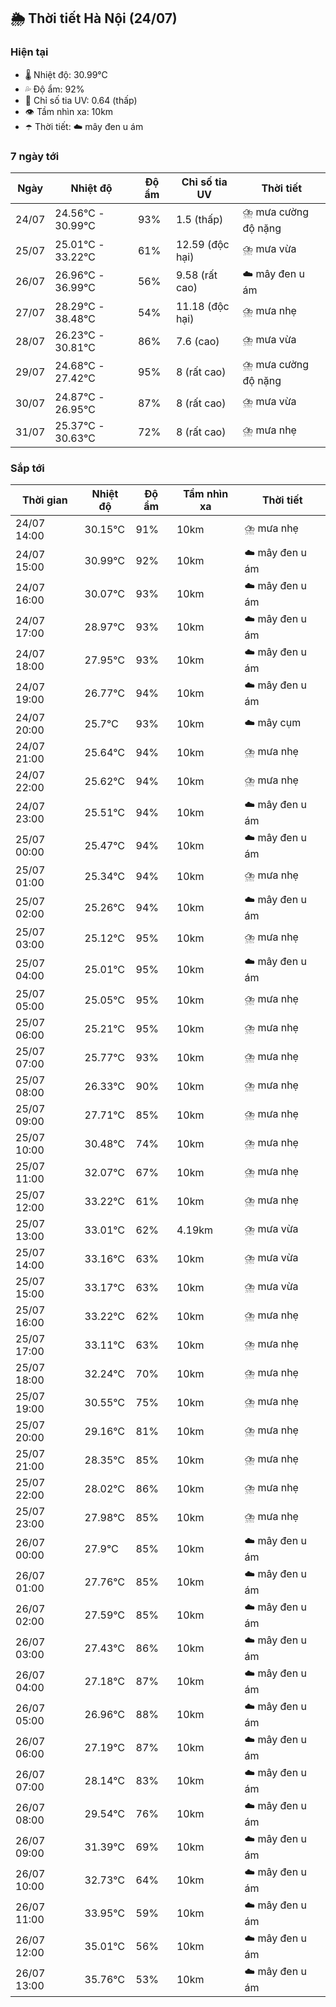 ## 🌦️ Thời tiết Hà Nội (24/07)

### Hiện tại

- 🌡️ Nhiệt độ: 30.99℃
- 💦 Độ ẩm: 92%
- 🌟 Chỉ số tia UV: 0.64 (thấp)
- 👁️ Tầm nhìn xa: 10km
- ☂️ Thời tiết: ☁️ mây đen u ám

### 7 ngày tới

| Ngày | Nhiệt độ | Độ ẩm | Chỉ số tia UV | Thời tiết |
| --- | --- | --- | --- | --- |
| 24/07 | 24.56℃ - 30.99℃ | 93% | 1.5 (thấp) | ⛈️ mưa cường độ nặng |
| 25/07 | 25.01℃ - 33.22℃ | 61% | 12.59 (độc hại) | ⛈️ mưa vừa |
| 26/07 | 26.96℃ - 36.99℃ | 56% | 9.58 (rất cao) | ☁️ mây đen u ám |
| 27/07 | 28.29℃ - 38.48℃ | 54% | 11.18 (độc hại) | ⛈️ mưa nhẹ |
| 28/07 | 26.23℃ - 30.81℃ | 86% | 7.6 (cao) | ⛈️ mưa vừa |
| 29/07 | 24.68℃ - 27.42℃ | 95% | 8 (rất cao) | ⛈️ mưa cường độ nặng |
| 30/07 | 24.87℃ - 26.95℃ | 87% | 8 (rất cao) | ⛈️ mưa vừa |
| 31/07 | 25.37℃ - 30.63℃ | 72% | 8 (rất cao) | ⛈️ mưa nhẹ |

### Sắp tới

| Thời gian | Nhiệt độ | Độ ẩm | Tầm nhìn xa | Thời tiết |
| --- | --- | --- | --- | --- |
| 24/07 14:00 | 30.15℃ | 91% | 10km | ⛈️ mưa nhẹ |
| 24/07 15:00 | 30.99℃ | 92% | 10km | ☁️ mây đen u ám |
| 24/07 16:00 | 30.07℃ | 93% | 10km | ☁️ mây đen u ám |
| 24/07 17:00 | 28.97℃ | 93% | 10km | ☁️ mây đen u ám |
| 24/07 18:00 | 27.95℃ | 93% | 10km | ☁️ mây đen u ám |
| 24/07 19:00 | 26.77℃ | 94% | 10km | ☁️ mây đen u ám |
| 24/07 20:00 | 25.7℃ | 93% | 10km | ☁️ mây cụm |
| 24/07 21:00 | 25.64℃ | 94% | 10km | ⛈️ mưa nhẹ |
| 24/07 22:00 | 25.62℃ | 94% | 10km | ⛈️ mưa nhẹ |
| 24/07 23:00 | 25.51℃ | 94% | 10km | ☁️ mây đen u ám |
| 25/07 00:00 | 25.47℃ | 94% | 10km | ☁️ mây đen u ám |
| 25/07 01:00 | 25.34℃ | 94% | 10km | ⛈️ mưa nhẹ |
| 25/07 02:00 | 25.26℃ | 94% | 10km | ☁️ mây đen u ám |
| 25/07 03:00 | 25.12℃ | 95% | 10km | ⛈️ mưa nhẹ |
| 25/07 04:00 | 25.01℃ | 95% | 10km | ☁️ mây đen u ám |
| 25/07 05:00 | 25.05℃ | 95% | 10km | ⛈️ mưa nhẹ |
| 25/07 06:00 | 25.21℃ | 95% | 10km | ⛈️ mưa nhẹ |
| 25/07 07:00 | 25.77℃ | 93% | 10km | ⛈️ mưa nhẹ |
| 25/07 08:00 | 26.33℃ | 90% | 10km | ⛈️ mưa nhẹ |
| 25/07 09:00 | 27.71℃ | 85% | 10km | ⛈️ mưa nhẹ |
| 25/07 10:00 | 30.48℃ | 74% | 10km | ⛈️ mưa nhẹ |
| 25/07 11:00 | 32.07℃ | 67% | 10km | ⛈️ mưa nhẹ |
| 25/07 12:00 | 33.22℃ | 61% | 10km | ⛈️ mưa nhẹ |
| 25/07 13:00 | 33.01℃ | 62% | 4.19km | ⛈️ mưa vừa |
| 25/07 14:00 | 33.16℃ | 63% | 10km | ⛈️ mưa vừa |
| 25/07 15:00 | 33.17℃ | 63% | 10km | ⛈️ mưa vừa |
| 25/07 16:00 | 33.22℃ | 62% | 10km | ⛈️ mưa nhẹ |
| 25/07 17:00 | 33.11℃ | 63% | 10km | ⛈️ mưa nhẹ |
| 25/07 18:00 | 32.24℃ | 70% | 10km | ⛈️ mưa nhẹ |
| 25/07 19:00 | 30.55℃ | 75% | 10km | ⛈️ mưa nhẹ |
| 25/07 20:00 | 29.16℃ | 81% | 10km | ⛈️ mưa nhẹ |
| 25/07 21:00 | 28.35℃ | 85% | 10km | ⛈️ mưa nhẹ |
| 25/07 22:00 | 28.02℃ | 86% | 10km | ⛈️ mưa nhẹ |
| 25/07 23:00 | 27.98℃ | 85% | 10km | ⛈️ mưa nhẹ |
| 26/07 00:00 | 27.9℃ | 85% | 10km | ☁️ mây đen u ám |
| 26/07 01:00 | 27.76℃ | 85% | 10km | ☁️ mây đen u ám |
| 26/07 02:00 | 27.59℃ | 85% | 10km | ☁️ mây đen u ám |
| 26/07 03:00 | 27.43℃ | 86% | 10km | ☁️ mây đen u ám |
| 26/07 04:00 | 27.18℃ | 87% | 10km | ☁️ mây đen u ám |
| 26/07 05:00 | 26.96℃ | 88% | 10km | ☁️ mây đen u ám |
| 26/07 06:00 | 27.19℃ | 87% | 10km | ☁️ mây đen u ám |
| 26/07 07:00 | 28.14℃ | 83% | 10km | ☁️ mây đen u ám |
| 26/07 08:00 | 29.54℃ | 76% | 10km | ☁️ mây đen u ám |
| 26/07 09:00 | 31.39℃ | 69% | 10km | ☁️ mây đen u ám |
| 26/07 10:00 | 32.73℃ | 64% | 10km | ☁️ mây đen u ám |
| 26/07 11:00 | 33.95℃ | 59% | 10km | ☁️ mây đen u ám |
| 26/07 12:00 | 35.01℃ | 56% | 10km | ☁️ mây đen u ám |
| 26/07 13:00 | 35.76℃ | 53% | 10km | ☁️ mây đen u ám |
